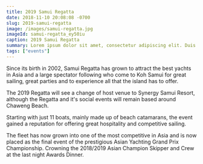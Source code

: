 ```yaml
---
title: 2019 Samui Regatta
date: 2018-11-10 20:08:08 -0700
slug: 2019-samui-regatta
image: /images/samui-regatta.jpg
imageId: samui-regatta_ey50iu
caption: 2019 Samui Regatta
summary: Lorem ipsum dolor sit amet, consectetur adipiscing elit. Duis ac sapien ultrices, lobortis risus vitae.
tags: ["events"]
---
```

Since its birth in 2002, Samui Regatta has grown to attract the best yachts in Asia and a large spectator following who come to Koh Samui for great sailing, great parties and to experience all that the island has to offer.

The 2019 Regatta will see a change of host venue to Synergy Samui Resort, although the Regatta and it's social events will remain based around Chaweng Beach.

Starting with just 11 boats, mainly made up of beach catamarans, the event gained a reputation for offering great hospitality and competitive sailing.

The fleet has now grown into one of the most competitive in Asia and is now placed as the final event of the prestigious Asian Yachting Grand Prix Championship. Crowning the 2018/2019 Asian Champion Skipper and Crew at the last night Awards Dinner.
